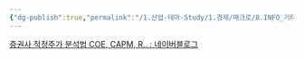 ```yaml
---
{"dg-publish":true,"permalink":"/1.산업-테마-Study/1.경제/매크로/8.INFO_기타매크로/적정주가 구하기/","created":"2024-11-20T21:02:26.859+09:00","updated":"2025-06-03T20:07:19.582+09:00"}
---
```




[증권사 적정주가 분석법 COE, CAPM, R.. : 네이버블로그](https://blog.naver.com/presidentjmj/222813988502)